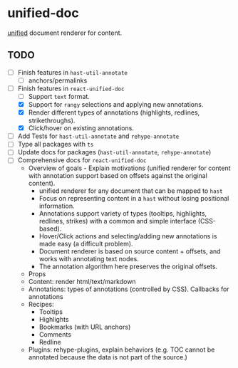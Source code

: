 # unified-doc

[unified][unified] document renderer for content.

## TODO

- [ ] Finish features in `hast-util-annotate`
	- [ ] anchors/permalinks
- [ ] Finish features in `react-unified-doc`
	- [ ] Support `text` format.
  -[x] Support for `rangy` selections and applying new annotations.
  -[x] Render different types of annotations (highlights, redlines, strikethroughs).
  -[x] Click/hover on existing annotations.
- [ ] Add Tests for `hast-util-annotate` and `rehype-annotate`
- [ ] Type all packages with `ts`
- [ ] Update docs for packages (`hast-util-annotate`, `rehype-annotate`)
- [ ] Comprehensive docs for `react-unified-doc`
  - Overview of goals
		- Explain motivations (unified renderer for content with annotation support based on offsets against the original content).
    - unified renderer for any document that can be mapped to `hast`
    - Focus on representing content in a `hast` without losing positional information.
    - Annotations support variety of types (tooltips, highlights, redlines, strikes) with a common and simple interface (CSS-based).
    - Hover/Click actions and selecting/adding new annotations is made easy (a difficult problem).
    - Document renderer is based on source content + offsets, and works with annotating text nodes.
    - The annotation algorithm here preserves the original offsets.
  - Props
  - Content: render html/text/markdown
  - Annotations: types of annotations (controlled by CSS). Callbacks for annotations
  - Recipes:
    - Tooltips
    - Highlights
    - Bookmarks (with URL anchors)
    - Comments
    - Redline
  - Plugins: rehype-plugins, explain behaviors (e.g. TOC cannot be annotated because the data is not part of the source.)

<!-- Links -->

[unified]: https://unifiedjs.com/
